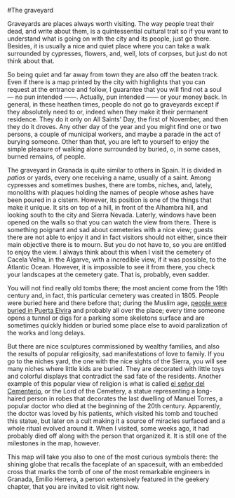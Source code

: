 #The graveyard

Graveyards are places always worth visiting. The way people treat
their dead, and write about them, is a quintessential cultural trait so if you want to
understand what is going on with the city and its people, just go
there. Besides, it is usually a nice and quiet place where you can
take a walk surrounded by cypresses, flowers, and, well, lots of
corpses, but just do not think about that.

So being quiet and far away from town they are also off the beaten
track. Even if there is a map printed by the city with highlights that
you can request at the entrance and follow, I guarantee that
you will find not a soul — no pun intended ——. Actually, pun intended
—— or your money back. In general, in these heathen times, people do
not go to graveyards except if they absolutely need to or, indeed when
they make it their permanent residence. They do it only on All Saints'
Day, the first of 
November, and then they do it droves. Any other day of the year and you might find one or two
persons, a couple of municipal workers, and maybe a parade in the act
of burying someone. Other than that, you are left to yourself to enjoy
the simple pleasure of walking alone surrounded by buried, o,
in some cases, burned remains, of people.

The graveyard in Granada is quite similar to others in Spain. It is
divided in *patios* or yards, every one receiving a name, usually of a
saint. Among cypresses and sometimes bushes, there are tombs, niches,
and, lately, monoliths with plaques holding the names of people whose
ashes have been poured in a cistern. However, its position is one of
the things that make it unique. It sits on top of a hill, in front of
the Alhambra hill, and looking south to the city and Sierra
Nevada. Laterly, windows have been opened on the walls so that you can
watch the view from there. There is something poignant and sad about
cemeteries with a nice view; guests there are not able to enjoy it and
in fact visitors should not either, since their main objective there
is to mourn. But you do not have to, so you are entitled to enjoy the
view. I always think about this when I visit the cemetery of Cacela
Velha, in the Algarve, with a incredible view, if it was possible, to
the Atlantic Ocean. However, it is impossible to see it from there,
you check your landscapes at the cemetery gate. That is, probably,
even sadder. 

You will not find really old tombs there; the most ancient come from
the 19th century and, in fact, this particular cemetery was created
in 1805. People were buried here and there before that; during the
Muslim age,
[people were buried in Puerta Elvira](http://www.adurcal.com/enlaces/cultura/zona/historia/xiv/cementerios.htm)
and probably all over the place; every time someone opens a tunnel or
digs for a parking some skeletons surface and are sometimes quickly
hidden or buried some place else to avoid paralization of the works
and long delays.

But there are nice sculptures commissioned by wealthy families, and
also the results of popular religiosity, sad manifestations of love to
family. If you go to the niches yard, the one with the nice sights of
the Sierra, you will see many niches where little kids are
buried. They are decorated with little toys and colorful displays that
contradict the sad fate of the residents. Another example of this
popular view of religion is what is called
[el señor del Cementerio](http://www.ugr.es/~pwlac/G01_03Rafael_Briones_Gomez.html),
or the Lord of the Cemetery, a statue representing a long-haired
person in robes that decorates the last dwelling of Manuel Torres, a
popular doctor who died at the beginning of the 20th
century. Apparently, the doctor was loved by his patients, which visited
his tomb and touched this statue, but later on a cult making it a
source of miracles surfaced and a whole ritual evolved around it. When
I visited, some weeks ago, it had probably died off along with the
person that organized it. It is still one of the milestones in the
map, however.

This map will take you also to one of the most curious symbols there:
the shining globe that recalls the faceplate of an spacesuit, with an embedded cross that marks the tomb of one of
the most remarkable engineers in Granada, Emilio Herrera, a person
extensively featured in the geekery chapter, that you are invited to
visit right now.

